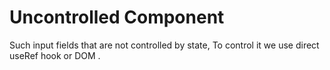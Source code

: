 # Uncontrolled Component

Such input fields that are not controlled by state,
To control it we use direct useRef hook or DOM .


